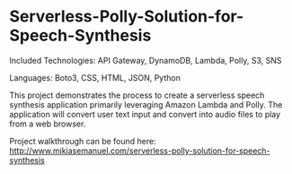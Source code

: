 # Serverless-Polly-Solution-for-Speech-Synthesis

Included Technologies: API Gateway, DynamoDB, Lambda, Polly, S3, SNS

Languages: Boto3, CSS, HTML, JSON, Python

This project demonstrates the process to create a serverless speech synthesis application primarily leveraging Amazon Lambda and Polly. The application will convert user text input and convert into audio files to play from a web browser.

Project walkthrough can be found here: http://www.mikiasemanuel.com/serverless-polly-solution-for-speech-synthesis
